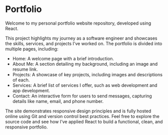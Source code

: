 # Portfolio

Welcome to my personal portfolio website repository, developed using React. 

This project highlights my journey as a software engineer and showcases the skills, services, and projects I’ve worked on. The portfolio is divided into multiple pages, including:
- Home: A welcome page with a brief introduction.
- About Me: A section detailing my background, including an image and resume link.
- Projects: A showcase of key projects, including images and descriptions of each.
- Services: A brief list of services I offer, such as web development and app development.
- Contact: An interactive form for users to send messages, capturing details like name, email, and phone number.

The site demonstrates responsive design principles and is fully hosted online using Git and version control best practices. Feel free to explore the source code and see how I’ve applied React to build a functional, clean, and responsive portfolio.

